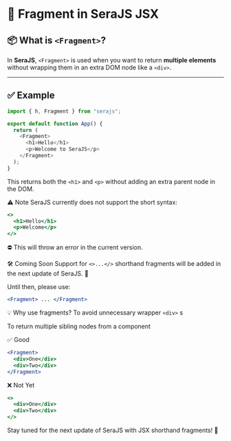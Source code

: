 # 🔹 Fragment in SeraJS JSX

## 📦 What is `<Fragment>`?

In **SeraJS**, `<Fragment>` is used when you want to return **multiple
elements** without wrapping them in an extra DOM node like a `<div>`.

---

## ✅ Example

```js
import { h, Fragment } from "serajs";

export default function App() {
  return (
    <Fragment>
      <h1>Hello</h1>
      <p>Welcome to SeraJS</p>
    </Fragment>
  );
}
```

This returns both the ``<h1>`` and ``<p>`` without adding an extra parent node in the DOM.

⚠️ Note
SeraJS currently does not support the short syntax:


```jsx
<>
  <h1>Hello</h1>
  <p>Welcome</p>
</>
```

⛔ This will throw an error in the current version.

🛠️ Coming Soon
Support for ``<>...</>`` shorthand fragments will be added in the next update of SeraJS. 🎉

Until then, please use:


```jsx 
<Fragment> ... </Fragment>
```

💡 Why use fragments?
To avoid unnecessary wrapper ``<div>`` s

To return multiple sibling nodes from a component

✅ Good

```jsx
<Fragment>
  <div>One</div>
  <div>Two</div>
</Fragment>
```

❌ Not Yet

```jsx
<>
  <div>One</div>
  <div>Two</div>
</>
```

Stay tuned for the next update of SeraJS with JSX shorthand fragments! 🧩

